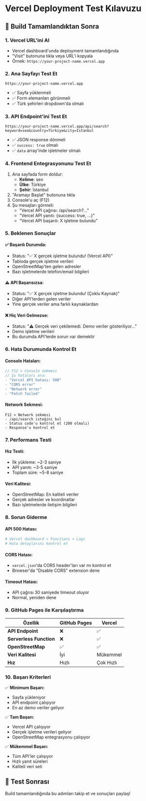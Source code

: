 # Vercel Deployment Test Kılavuzu

## 🚀 Build Tamamlandıktan Sonra

### 1. Vercel URL'ini Al
- Vercel dashboard'unda deployment tamamlandığında
- "Visit" butonuna tıkla veya URL'i kopyala
- Örnek: `https://your-project-name.vercel.app`

### 2. Ana Sayfayı Test Et
```
https://your-project-name.vercel.app
```
- ✅ Sayfa yüklenmeli
- ✅ Form elemanları görünmeli
- ✅ Türk şehirleri dropdown'da olmalı

### 3. API Endpoint'ini Test Et
```
https://your-project-name.vercel.app/api/search?keyword=seo&country=Türkiye&city=İstanbul
```
- ✅ JSON response dönmeli
- ✅ `success: true` olmalı
- ✅ `data` array'inde işletmeler olmalı

### 4. Frontend Entegrasyonunu Test Et
1. Ana sayfada form doldur:
   - **Kelime**: seo
   - **Ülke**: Türkiye  
   - **Şehir**: İstanbul
2. "Aramayı Başlat" butonuna tıkla
3. Console'u aç (F12)
4. Şu mesajları görmeli:
   - "Vercel API çağrısı: /api/search?..."
   - "Vercel API yanıtı: {success: true, ...}"
   - "Vercel API başarılı: X işletme bulundu"

### 5. Beklenen Sonuçlar

#### ✅ Başarılı Durumda:
- Status: "✅ X gerçek işletme bulundu! (Vercel API)"
- Tabloda gerçek işletme verileri
- OpenStreetMap'ten gelen adresler
- Bazı işletmelerde telefon/email bilgileri

#### ⚠️ API Başarısızsa:
- Status: "✅ X gerçek işletme bulundu! (Çoklu Kaynak)"
- Diğer API'lerden gelen veriler
- Yine gerçek veriler ama farklı kaynaklardan

#### ❌ Hiç Veri Gelmezse:
- Status: "⚠️ Gerçek veri çekilemedi. Demo veriler gösteriliyor..."
- Demo işletme verileri
- Bu durumda API'lerde sorun var demektir

### 6. Hata Durumunda Kontrol Et

#### Console Hataları:
```javascript
// F12 > Console sekmesi
// Şu hataları ara:
- "Vercel API hatası: 500"
- "CORS error"
- "Network error"
- "Fetch failed"
```

#### Network Sekmesi:
```
F12 > Network sekmesi
- /api/search isteğini bul
- Status code'u kontrol et (200 olmalı)
- Response'u kontrol et
```

### 7. Performans Testi

#### Hız Testi:
- İlk yükleme: ~2-3 saniye
- API yanıtı: ~3-5 saniye
- Toplam süre: ~5-8 saniye

#### Veri Kalitesi:
- OpenStreetMap: En kaliteli veriler
- Gerçek adresler ve koordinatlar
- Bazı işletmelerde iletişim bilgileri

### 8. Sorun Giderme

#### API 500 Hatası:
```bash
# Vercel dashboard > Functions > Logs
# Hata detaylarını kontrol et
```

#### CORS Hatası:
- `vercel.json`'da CORS header'ları var mı kontrol et
- Browser'da "Disable CORS" extension dene

#### Timeout Hatası:
- API çağrısı 30 saniyede timeout oluyor
- Normal, yeniden dene

### 9. GitHub Pages ile Karşılaştırma

| Özellik | GitHub Pages | Vercel |
|---------|--------------|--------|
| **API Endpoint** | ❌ | ✅ |
| **Serverless Function** | ❌ | ✅ |
| **OpenStreetMap** | ✅ | ✅ |
| **Veri Kalitesi** | İyi | Mükemmel |
| **Hız** | Hızlı | Çok Hızlı |

### 10. Başarı Kriterleri

✅ **Minimum Başarı:**
- Sayfa yükleniyor
- API endpoint çalışıyor
- En az demo veriler geliyor

✅ **Tam Başarı:**
- Vercel API çalışıyor
- Gerçek işletme verileri geliyor
- OpenStreetMap entegrasyonu çalışıyor

✅ **Mükemmel Başarı:**
- Tüm API'ler çalışıyor
- Hızlı yanıt süreleri
- Kaliteli veri seti

## 🎯 Test Sonrası

Build tamamlandığında bu adımları takip et ve sonuçları paylaş!